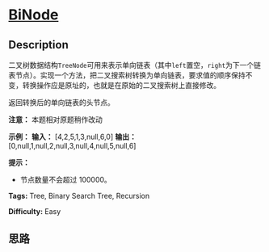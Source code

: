 # [BiNode][title]

## Description

二叉树数据结构`TreeNode`可用来表示单向链表（其中`left`置空，`right`为下一个链表节点）。实现一个方法，把二叉搜索树转换为单向链表，要求值的顺序保持不变，转换操作应是原址的，也就是在原始的二叉搜索树上直接修改。

返回转换后的单向链表的头节点。

**注意：** 本题相对原题稍作改动



**示例：**
            **输入：** [4,2,5,1,3,null,6,0]    **输出：** [0,null,1,null,2,null,3,null,4,null,5,null,6]    

**提示：**

  * 节点数量不会超过 100000。


**Tags:** Tree, Binary Search Tree, Recursion

**Difficulty:** Easy

## 思路

[title]: https://leetcode-cn.com/problems/binode-lcci

